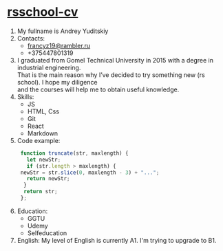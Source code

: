 # [rsschool-cv](rsscool-cv)
 1. My fullname is Andrey Yuditskiy
 2. Contacts:
      * francyz19@rambler.ru
      * +375447801319
 3.  I graduated from Gomel Technical University in 2015 with a degree in industrial engineering.      
        That is the main reason why I’ve decided to try something new (rs school). I hope my diligence  
        and the courses will help me to obtain useful knowledge.
 4. Skills:
      * JS
      * HTML, Css
      * Git
      * React
      * Markdown
 5. Code example:
       ```javascript
        function truncate(str, maxlength) {
          let newStr;
          if (str.length > maxlength) {
        newStr = str.slice(0, maxlength - 3) + "...";
          return newStr;
         }
         return str;
        };
       ```  
 6. Education:
      * GGTU 
      * Udemy
      * Selfeducation 
 7. English:
    My level of English is currently A1. I'm trying to upgrade to B1.
        